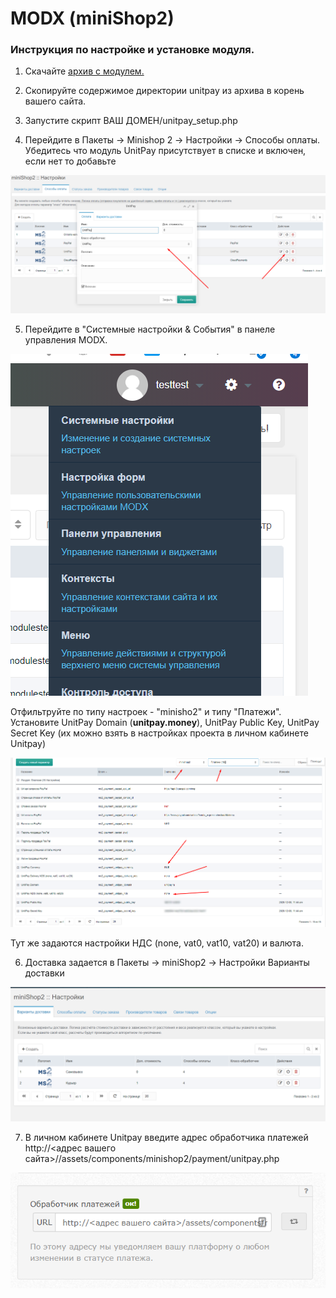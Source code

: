 # MODX \(miniShop2\)

### Инструкция по настройке и установке модуля.

1. Скачайте [архив с модулем.](https://github.com/unitpay/modx/archive/main.zip)

2. Скопируйте содержимое директории unitpay из архива в корень вашего сайта.

3. Запустите скрипт ВАШ ДОМЕН/unitpay\_setup.php

4. Перейдите в Пакеты -&gt; Minishop 2 -&gt; Настройки -&gt; Способы оплаты. Убедитесь что модуль UnitPay присутствует в списке и включен, если нет то добавьте

![](../../.gitbook/assets/image_2020-12-14_17-33-55.png)

5. Перейдите в "Системные настройки & События" в панеле управления MODX. 

![](../../.gitbook/assets/nastroiki.png)

Отфильтруйте по типу настроек - "minisho2" и типу "Платежи". Установите UnitPay Domain \(**unitpay.money**\), UnitPay Public Key, UnitPay Secret Key \(их можно взять в настройках проекта в личном кабинете Unitpay\)

![](../../.gitbook/assets/b3de862d-5262-47f1-b0a9-3a2b4cbbe663.png)

Тут же задаются настройки НДС \(none, vat0, vat10, vat20\) и валюта.

6. Доставка задается в Пакеты -&gt; miniShop2 -&gt; Настройки Варианты доставки

![](../../.gitbook/assets/dostavka.png)

7. В личном кабинете Unitpay введите адрес обработчика платежей http://&lt;адрес вашего сайта&gt;//assets/components/minishop2/payment/unitpay.php

![](../../.gitbook/assets/503ada5aa8cf420011bef9717e36cc70.png)

